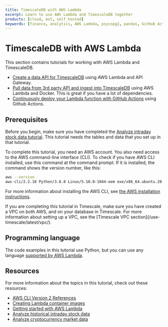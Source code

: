 ```yaml
---
title: TimescaleDB with AWS Lambda
excerpt: Learn to use AWS Lambda and TimescaleDB together
products: [cloud, mst, self_hosted]
keywords: [finance, analytics, AWS Lambda, psycopg2, pandas, GitHub Actions, pipeline]
---
```


# TimescaleDB with AWS Lambda

This section contains tutorials for working with AWS Lambda and TimescaleDB.

*   [Create a data API for TimescaleDB][create-data-api] using AWS Lambda and
    API Gateway.
*   [Pull data from 3rd party API and ingest into TimescaleDB][3rd-party-ingest]
    using AWS Lambda and Docker. This is great if you have a lot of dependencies.
*   [Continuously deploy your Lambda function with GitHub Actions][gh-actions]
    using Github Actions.

## Prerequisites

Before you begin, make sure you have completed the
[Analyze intraday stock data tutorial](/tutorials/latest/analyze-intraday-stocks/).
This tutorial needs the tables and data that you set up in that tutorial.

To complete this tutorial, you need an AWS account. You also need access to the
AWS command-line interface (CLI). To check if you have AWS CLI installed, use
this command at the command prompt. If it is installed, the command shows the
version number, like this:

```bash
aws --version
aws-cli/2.2.18 Python/3.8.8 Linux/5.10.0-1044-oem exe/x86_64.ubuntu.20 prompt/off
```

For more information about installing the AWS CLI, see
[the AWS installation instructions][aws-install].

<Highlight type="cloud" header="VPC on Timescale" button="Try for free">
If you are completing this tutorial in Timescale, make sure you have
created a VPC on both AWS, and on your database in Timescale. For more
information about setting up a VPC, see the
[Timescale VPC section](/use-timescale/latest/vpc/).
</Highlight>

## Programming language

The code examples in this tutorial use Python, but you can use any language
[supported by AWS Lambda][lambda-supported-langs].

## Resources

For more information about the topics in this tutorial, check out these resources:

*   [AWS CLI Version 2 References][aws-cli2]
*   [Creating Lambda container images][lambda-container-images]
*   [Getting started with AWS Lambda][lambda-getting-started]
*   [Analyze historical intraday stock data][intraday-stock-data]
*   [Analyze cryptocurrency market data][cryptocurrency-market-data]

[3rd-party-ingest]: /tutorials/:currentVersion:/aws-lambda/3rd-party-api-ingest
[aws-cli2]: https://awscli.amazonaws.com/v2/documentation/api/latest/reference/index.html
[aws-install]: https://docs.aws.amazon.com/cli/latest/userguide/install-cliv2.html
[create-data-api]: /tutorials/:currentVersion:/aws-lambda/create-data-api
[cryptocurrency-market-data]: /tutorials/:currentVersion:/analyze-cryptocurrency-data
[gh-actions]: /tutorials/:currentVersion:/aws-lambda/continuous-deployment
[intraday-stock-data]: /tutorials/:currentVersion:/analyze-intraday-stocks/
[lambda-container-images]: https://docs.aws.amazon.com/lambda/latest/dg/images-create.html
[lambda-getting-started]: https://docs.aws.amazon.com/lambda/latest/dg/getting-started.html
[lambda-supported-langs]: https://docs.aws.amazon.com/lambda/latest/dg/lambda-runtimes.html
